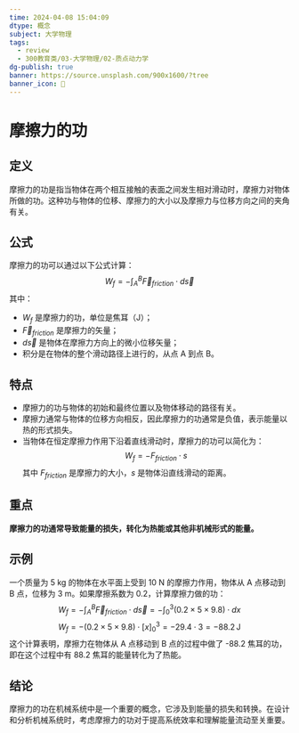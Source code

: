 ```yaml
---
time: 2024-04-08 15:04:09
dtype: 概念
subject: 大学物理
tags:
  - review
  - 300教育类/03-大学物理/02-质点动力学
dg-publish: true
banner: https://source.unsplash.com/900x1600/?tree
banner_icon: 🧠
---
```


# 摩擦力的功

## 定义
摩擦力的功是指当物体在两个相互接触的表面之间发生相对滑动时，摩擦力对物体所做的功。这种功与物体的位移、摩擦力的大小以及摩擦力与位移方向之间的夹角有关。

## 公式
摩擦力的功可以通过以下公式计算：
$$W_f = -\int_{A}^{B} \vec{F}_{friction} \cdot d\vec{s}$$
其中：
- $W_f$ 是摩擦力的功，单位是焦耳（J）；
- $\vec{F}_{friction}$ 是摩擦力的矢量；
- $d\vec{s}$ 是物体在摩擦力方向上的微小位移矢量；
- 积分是在物体的整个滑动路径上进行的，从点 A 到点 B。

## 特点
- 摩擦力的功与物体的初始和最终位置以及物体移动的路径有关。
- 摩擦力通常与物体的位移方向相反，因此摩擦力的功通常是负值，表示能量以热的形式损失。
- 当物体在恒定摩擦力作用下沿着直线滑动时，摩擦力的功可以简化为：
$$W_f = -F_{friction} \cdot s$$
其中 $F_{friction}$ 是摩擦力的大小，$s$ 是物体沿直线滑动的距离。

## 重点
**摩擦力的功通常导致能量的损失，转化为热能或其他非机械形式的能量。**

## 示例
一个质量为 5 kg 的物体在水平面上受到 10 N 的摩擦力作用，物体从 A 点移动到 B 点，位移为 3 m。如果摩擦系数为 0.2，计算摩擦力做的功：
$$W_f = -\int_{A}^{B} \vec{F}_{friction} \cdot d\vec{s} = -\int_{0}^{3} (0.2 \times 5 \times 9.8) \cdot dx$$
$$W_f = -(0.2 \times 5 \times 9.8) \cdot [x]_{0}^{3} = -29.4 \cdot 3 = -88.2 \, \text{J}$$
这个计算表明，摩擦力在物体从 A 点移动到 B 点的过程中做了 -88.2 焦耳的功，即在这个过程中有 88.2 焦耳的能量转化为了热能。

## 结论
摩擦力的功在机械系统中是一个重要的概念，它涉及到能量的损失和转换。在设计和分析机械系统时，考虑摩擦力的功对于提高系统效率和理解能量流动至关重要。
